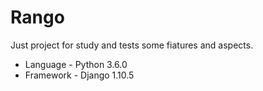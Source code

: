 # Rango

Just project for study and tests some fiatures and aspects.</br>
<ul>
<li>Language - Python 3.6.0 </li>
<li>Framework - Django 1.10.5 </li>
</ul>
